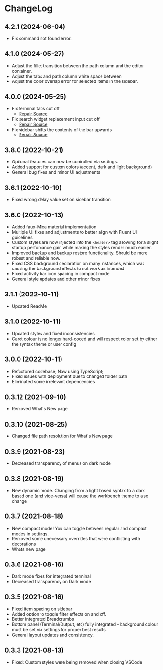 # ChangeLog

## 4.2.1 (2024-06-04)

-   Fix command not found error.

## 4.1.0 (2024-05-27)

-   Adjust the fillet transition between the path column and the editor container.
-   Adjust the tabs and path column white space between.
-   Adjust the color overlap error for selected items in the sidebar.

## 4.0.0 (2024-05-25)

-   Fix terminal tabs cut off
    -   [Repair Source](https://github.com/TheOld/vscode-fluent-ui/issues/56)
-   Fix search widget replacement input cut off
    -   [Repair Source](https://github.com/TheOld/vscode-fluent-ui/pull/58)
-   Fix sidebar shifts the contents of the bar upwards
    -   [Repair Source](https://github.com/TheOld/vscode-fluent-ui/pull/59)

## 3.8.0 (2022-10-21)

-   Optional features can now be controlled via settings.
-   Added support for custom colors (accent, dark and light background)
-   General bug fixes and minor UI adjustments

## 3.6.1 (2022-10-19)

-   Fixed wrong delay value set on sidebar transition

## 3.6.0 (2022-10-13)

-   Added faux-Mica material implementation
-   Multiple UI fixes and adjustments to better align with Fluent UI guidelines
-   Custom styles are now injected into the `<header>` tag allowing for a slight startup perfomance
    gain while making the styles render much earlier.
-   Improved backup and backup restore functionality. Should be more robust and reliable now.
-   Fixed CSS background declaration on many instances, which was causing the background effects to
    not work as intended
-   Fixed activity bar icon spacing in compact mode
-   General style updates and other minor fixes

## 3.1.1 (2022-10-11)

-   Updated ReadMe

## 3.1.0 (2022-10-11)

-   Updated styles and fixed inconsistencies
-   Caret colour is no longer hard-coded and will respect color set by either the syntax theme or
    user config

## 3.0.0 (2022-10-11)

-   Refactored codebase; Now using TypeScript;
-   Fixed issues with deployment due to changed folder path
-   Eliminated some irrelevant dependencies

## 0.3.12 (2021-09-10)

-   Removed What's New page

## 0.3.10 (2021-08-25)

-   Changed file path resolution for What's New page

## 0.3.9 (2021-08-23)

-   Decreased transparency of menus on dark mode

## 0.3.8 (2021-08-19)

-   New dynamic mode. Changing from a light based syntax to a dark based one (and vice-versa) will
    cause the workbench theme to also change

## 0.3.7 (2021-08-18)

-   New compact mode! You can toggle between regular and compact modes in settings.
-   Removed some unecessary overrides that were conflicting with decorations
-   Whats new page

## 0.3.6 (2021-08-16)

-   Dark mode fixes for integrated terminal
-   Decreased transparency on Dark mode

## 0.3.5 (2021-08-16)

-   Fixed item spacing on sidebar
-   Added option to toggle filter effects on and off.
-   Better integrated Breadcrumbs
-   Bottom panel (Terminal/Output, etc) fully integrated - background colour must be set via
    settings for proper best results
-   General layout updates and consistency.

## 0.3.3 (2021-08-13)

-   Fixed: Custom styles were being removed when closing VSCode
